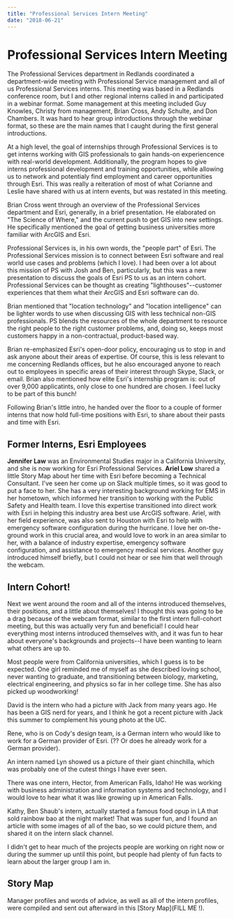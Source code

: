 ```yaml
---
title: "Professional Services Intern Meeting" 
date: "2018-06-21" 
---
```

# Professional Services Intern Meeting 
The Professional Services department in Redlands coordinated a department-wide meeting with Professional Service management and all of us Professional Services interns. This meeting was based in a Redlands conference room, but I and other regional interns called in and participated in a webinar format. Some management at this meeting included Guy Knowles, Christy from management, Brian Cross, Andy Schulte, and Don Chambers. It was hard to hear group introductions through the webinar format, so these are the main names that I caught during the first general introductions. 

At a high level, the goal of internships through Professional Services is to get interns working with GIS professionals to gain hands-on experiencence with real-world development. Additionally, the program hopes to give interns professional development and training opportunities, while allowing us to network and potentialy find employment and career opportunities through Esri. This was really a reiteration of most of what Corianne and Leslie have shared with us at intern events, but was restated in this meeting. 

Brian Cross went through an overview of the Professional Services department and Esri, generally, in a brief presentation. He elaborated on "The Science of Where," and the current push to get GIS into new settings. He specifically mentioned the goal of getting business universities more familiar with ArcGIS and Esri. 

Professional Services is, in his own words, the "people part" of Esri. The Professional Services mission is to connect between Esri software and real world use cases and problems (which I love). I had been over a lot about this mission of PS with Josh and Ben, particularly, but this was a new presentation to discuss the goals of Esri PS to us as an intern cohort. Professional Services can be thought as creating "lighthouses"--customer experiences that them what their ArcGIS and Esri software can do. 

Brian mentioned that "location technology" and "location intelligence" can be lighter words to use when discussing GIS with less technical non-GIS professionals. PS blends the resources of the whole department to resource the right people to the right customer problems, and, doing so, keeps most customers happy in a non-contractual, product-based way. 

Brian re-emphasized Esri's open-door policy, encouraging us to stop in and ask anyone about their areas of expertise. Of course, this is less relevant to me concerning Redlands offices, but he also encouraged anyone to reach out to employees in specific areas of their interest through Skype, Slack, or email. Brian also mentioned how elite Esri's internship program is: out of over 9,000 applicatints, only close to one hundred are chosen. I feel lucky to be part of this bunch!  

Following Brian's little intro, he handed over the floor to a couple of former interns that now hold full-time positions with Esri, to share about their pasts and time with Esri. 

## Former Interns, Esri Employees 
**Jennifer Law** was an Environmental Studies major in a California University, and she is now working for Esri Professional Services. **Ariel Low** shared a little Story Map about her time with Esri before becoming a Technical Consultant. I've seen her come up on Slack multiple times, so it was good to put a face to her. She has a very interesting background working for EMS in her hometown, which informed her transition to working with the Public Safety and Health team. I love this expertise transitioned into direct work with Esri in helping this industry area best use ArcGIS software. Ariel, with her field experience, was also sent to Houston with Esri to help with emergency software configuration during the hurricane. I love her on-the-ground work in this crucial area, and would love to work in an area similar to her, with a balance of industry expertise, emergency software configuration, and assistance to emergency medical services. Another guy introduced himself briefly, but I could not hear or see him that well through the webcam. 

## Intern Cohort! 
Next we went around the room and all of the interns introduced themselves, their positions, and a little about themselves! I thought this was going to be a drag because of the webcam format, similar to the first intern full-cohort meeting, but this was actually very fun and beneficial! I could hear everything most interns introduced themselves with, and it was fun to hear about everyone's backgrounds and projects--I have been wanting to learn what others are up to. 

Most people were from California universities, which I guess is to be expected. One girl reminded me of myself as she described loving school, never wanting to graduate, and transitioning between biology, marketing, electrical engineering, and physics so far in her college time. She has also picked up woodworking! 

David is the intern who had a picture with Jack from many years ago. He has been a GIS nerd for years, and I think he got a recent picture with Jack this summer to complement his young photo at the UC. 

Rene, who is on Cody's design team, is a German intern who would like to work for a German provider of Esri. (?? Or does he already work for a German provider). 

An intern named Lyn showed us a picture of their giant chinchilla, which was probably one of the cutest things I have ever seen. 

There was one intern, Hector, from American Falls, Idaho! He was working with business administration and information systems and technology, and I would love to hear what it was like growing up in American Falls. 

Kathy, Ben Shaub's intern, actually started a famous food opup in LA that sold rainbow bao at the night market! That was super fun, and I found an article with some images of all of the bao, so we could picture them, and shared it on the intern slack channel. 

I didn't get to hear much of the projects people are working on right now or during the summer up until this point, but people had plenty of fun facts to learn about the larger group I am in. 

## Story Map 
Manager profiles and words of advice, as well as all of the intern profiles, were compiled and sent out afterward in this [Story Map](FILL ME !). 